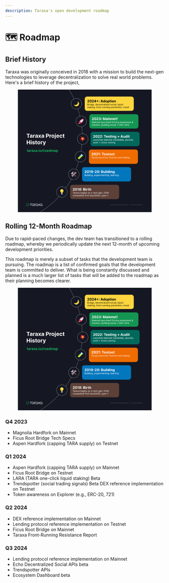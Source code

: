 ```yaml
---
description: Taraxa's open development roadmap
---
```


# 🗺 Roadmap

## Brief History

Taraxa was originally conceived in 2018 with a mission to build the next-gen technologies to leverage decentralization to solve real world problems. Here's a brief history of the project,&#x20;

<figure><img src=".gitbook/assets/Picture1 (1).png" alt=""><figcaption></figcaption></figure>

## Rolling 12-Month Roadmap&#x20;

Due to rapid-paced changes, the dev team has transitioned to a rolling roadmap, whereby we periodically update the next 12-month of upcoming development priorities.&#x20;

This roadmap is merely a subset of tasks that the development team is pursuing. The roadmap is a list of confirmed goals that the development team is committed to deliver. What is being constantly discussed and planned is a much larger list of tasks that will be added to the roadmap as their planning becomes clearer.&#x20;

<figure><img src=".gitbook/assets/Picture1.png" alt=""><figcaption></figcaption></figure>

### Q4 2023&#x20;

* Magnolia Hardfork on Mainnet
* Ficus Root Bridge Tech Specs
* Aspen Hardfork (capping TARA supply) on Testnet



### Q1 2024

* Aspen Hardfork (capping TARA supply) on Mainnet
* Ficus Root Bridge on Testnet
* LARA (TARA one-click liquid staking) Beta
* Trendspotter (social trading signals) Beta DEX reference implementation on Testnet
* Token awareness on Explorer (e.g., ERC-20, 721)



### Q2 2024

* DEX reference implementation on Mainnet
* Lending protocol reference implementation on Testnet
* Ficus Root Bridge on Mainnet
* Taraxa Front-Running Resistance Report



### Q3 2024

* Lending protocol reference implementation on Mainnet
* Echo Decentralized Social APIs beta
* Trendspotter APIs
* Ecosystem Dashboard beta

